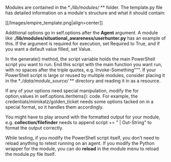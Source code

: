 Modules are contained in the **./lib/modules/* ** folder. The template.py file has detailed information on a module's structure and what it should contain:

[[/Images/empire_template.png|align=center]]

Additional options go in self.options after the **Agent** argument. A module like **./lib/modules/situational_awareness/userhunter.py** has an example of this. If the argument is required for execution, set Required to True, and if you want a default value filled, set Value.

In the generate() method, the script variable holds the main PowerShell script you want to run. End this script with the main function you want run, with no spaces after the triple quotes, e.g. Invoke-Something""". If your PowerShell script is large or reused by multiple modules, consider placing it in the **./data/module_source/* ** directory and reading it in as a resource.

If any of your options need special manipulation, modify the for option,values in self.options.iteritems(): code. For example, the credentials/mimikatz/golden_ticket needs some options tacked on in a special format, so it handles them accordingly.

You might have to play around with the formatted output for your module, e.g. **collection/filefinder** needs to append script += " | Out-String" to format the output correctly.

While testing, if you modify the PowerShell script itself, you don’t need to reload anything to retest running on an agent. If you modify the Python wrapper for the module, you can do **reload** in the module menu to reload the module.py file itself.